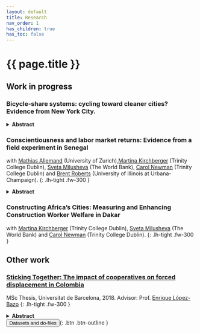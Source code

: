 ```yaml
---
layout: default
title: Research
nav_order: 1
has_children: true
has_toc: false
---
```


# {{ page.title }}

## Work in progress

### Bicycle-share systems: cycling toward cleaner cities? Evidence from New York City.

<details><summary><b>Abstract</b></summary>
<p>
What is the impact of increasing the supply of bicycles on air pollution in cities? While research has shown that policies such as increasing the supply of public transport and limiting the access of road vehicles to urban centers decrease pollution, little is known about the effects of increasing bicycle supply. As a non-polluting alternative to public and private transport, bicycles have the potential to alleviate cities of burdens such as pollution and congestion. This paper takes advantage of the gradual roll-out of the bicycle-share system in New York City since 2013 to estimate the impact of a sharp, sudden and well-defined in time and space decrease in the relative price of cycling. I use a staggered difference-in-differences approach, comparing areas covered by bicycle-share to non-covered ones, before and after the roll-out. I use highly disaggregated pollution data and investigate the impact of bicycle-sharing on pollution at a local scale. Results show that the bicycle-share system's arrival significantly decreased the black carbon and nitric oxide concentrations of treated areas, while particulate matter seems unaffected.
</p></details>

### Conscientiousness and labor market returns: Evidence from a field experiment in Senegal

with [Mathias Allemand](https://www.psychology.uzh.ch/en/areas/dev/diffges/team/allemand.html) (University of Zurich),[Martina Kirchberger](https://sites.google.com/site/mkirchberger/home) (Trinity College Dublin), [Sveta Milusheva](https://www.svetamilusheva.com/) (The World Bank), [Carol Newman](https://www.carolnewman.ie/) (Trinity College Dublin) and [Brent Roberts](https://psychology.illinois.edu/directory/profile/bwrobrts) (University of Illinois at Urbana-Champaign).
{: .lh-tight .fw-300 }

<details><summary><b>Abstract</b></summary>
<p>
Non-cognitive skills are increasingly recognized as important determinants of labor market outcomes. To what extent these skills can be affected in adulthood remains an open question. We conducted a randomized controlled trial with low-skilled employed workers in Senegal where workers were randomly assigned to receive a training intervention designed to affect conscientiousness traits. We found that treated workers were significantly more likely to stay in their job and have higher wages nine months after the intervention. Our findings suggest that non-cognitive skills can be affected even later in the life cycle and can have substantial labor market returns.
</p></details>

### Constructing Africa’s Cities: Measuring and Enhancing Construction Worker Welfare in Dakar

with [Martina Kirchberger](https://sites.google.com/site/mkirchberger/home) (Trinity College Dublin), [Sveta Milusheva](https://www.svetamilusheva.com/) (The World Bank) and [Carol Newman](https://www.carolnewman.ie/) (Trinity College Dublin).
{: .lh-tight .fw-300 }



## Other work

### [Sticking Together: The impact of cooperatives on forced displacement in Colombia](/docs/research/assets/coop-colombia/coop-colombia.pdf)

MSc Thesis, Universitat de Barcelona, 2018. Advisor: Prof. [Enrique López-Bazo](https://ideas.repec.org/e/plo11.html)
{: .lh-tight .fw-300 }

<details><summary><b>Abstract</b></summary>
<p>
I investigate the impact of the presence of cooperatives on forced displacement due to the conflict in Colombia. I postulate that integrative firm structures make individuals and their households more resilient to conflict consequences, thus lowering displacement due to conflict violence in municipalities with higher cooperative presence. I use extensive governmental data on Colombian cooperatives, displacement and a set of controls, all on the municipal level from 2003 to 2013. Zero-inflated beta models are employed to account for features of the dependent variable (a fraction with an excess of zeros). Results suggest that the number of cooperative membership rate is a significant (negative) predictor of the rate of displaced people, and these estimates are robust to a number of alternative specifications. These results support the case for the social and solidarity economy in unstable countries, as they seem to provide communities with resilience to violent contexts.
</p></details>

<span class="fs-3">
<button onclick="window.location.href = 'datasets_do.html#sticking-together-the-impact-of-cooperatives-on-forced-displacement-in-colombia';">Datasets and do-files</button>{: .btn .btn-outline }
</span>